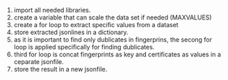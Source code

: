 1) import all needed libraries.
2) create a variable that can scale the data set if needed (MAXVALUES)
3) create a for loop to extract specific values from a dataset
4) store extracted jsonlines in a dictionary.
5) as it is important to find only dublicates in fingerprins, the secong for loop is applied specifically for finding dublicates. 
6) third for loop is concat fingerprints as key and certificates as values in a ceparate jsonfile.
7) store the result in a new jsonfile.
